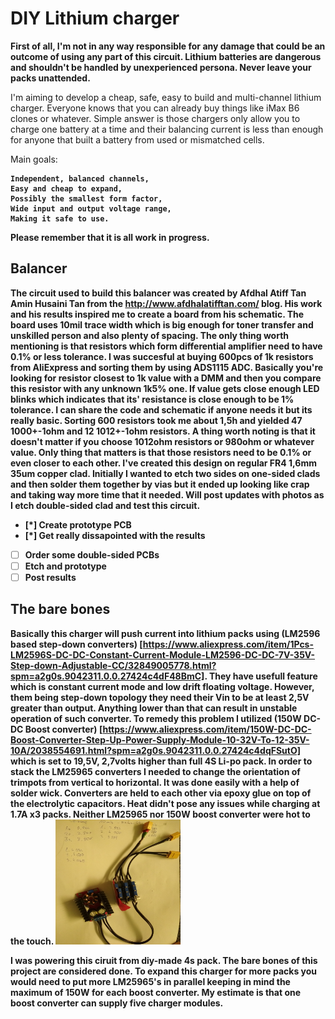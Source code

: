 # DIY Lithium charger


<b>First of all, I'm not in any way responsible for any damage that 
could be an outcome of using any part of this circuit.
Lithium batteries are dangerous and shouldn't be handled by unexperienced
persona. Never leave your packs unattended.</b>


I'm aiming to develop a cheap, safe, easy to build and multi-channel lithium charger.
Everyone knows that you can already buy things like iMax B6 clones or whatever. Simple answer is 
those chargers only allow you to charge one battery at a time and their balancing current is less than enough
for anyone that built a battery from used or mismatched cells.

Main goals:<b>

    Independent, balanced channels,
    Easy and cheap to expand,
    Possibly the smallest form factor,
    Wide input and output voltage range, 
    Making it safe to use.

Please remember that it is all work in progress.

## Balancer

The circuit used to build this balancer was created by Afdhal Atiff Tan Amin Husaini Tan from the http://www.afdhalatifftan.com/ blog. His work and his results inspired me to create a board from his schematic. The board uses 10mil trace width which is big enough for toner transfer and unskilled person and also plenty of spacing. The only thing worth mentioning is that resistors which form differential amplifier need to have 0.1% or less tolerance. I was succesful at buying 600pcs of 1k resistors from AliExpress and sorting them by using ADS1115 ADC. Basically you're looking for resistor closest to 1k value with a DMM and then you compare this resistor with any unknown 1k5% one. If value gets close enough LED blinks which indicates that its' resistance is close enough to be 1% tolerance. I can share the code and schematic if anyone needs it but its really basic. Sorting 600 resistors took me about 1,5h and yielded 47 1000+-1ohm and 12 1012+-1ohm resistors. 
A thing worth noting is that it doesn't matter if you choose 1012ohm resistors or 980ohm or whatever value. Only thing that matters is that those resistors need to be 0.1% or even closer to each other. 
I've created this design on regular FR4 1,6mm 35um copper clad. Initially I wanted to etch two sides on one-sided clads and then solder them together by vias but it ended up looking like crap and taking way more time that it needed. 
Will post updates with photos as I etch double-sided clad and test this circuit.
- [*] Create prototype PCB
- [*] Get really dissapointed with the results
- [ ] Order some double-sided PCBs
- [ ] Etch and prototype
- [ ] Post results

## The bare bones 

Basically this charger will push current into lithium packs using (LM2596 based step-down converters) [https://www.aliexpress.com/item/1Pcs-LM2596S-DC-DC-Constant-Current-Module-LM2596-DC-DC-7V-35V-Step-down-Adjustable-CC/32849005778.html?spm=a2g0s.9042311.0.0.27424c4dF48BmC]. They have usefull feature which is constant current mode and low drift floating voltage. However, them being step-down topology they need their Vin to be at least 2,5V greater than output. Anything lower than that can result in unstable operation of such converter. To remedy this problem I utilized (150W DC-DC Boost converter) [https://www.aliexpress.com/item/150W-DC-DC-Boost-Converter-Step-Up-Power-Supply-Module-10-32V-To-12-35V-10A/2038554691.html?spm=a2g0s.9042311.0.0.27424c4dqFSutO] which is set to 19,5V, 2,7volts higher than full 4S Li-po pack. 
In order to stack the LM25965 converters I needed to change the orientation of trimpots from vertical to horizontal. It was done easily with a help of solder wick. Converters are held to each other via epoxy glue on top of the electrolytic capacitors. Heat didn't pose any issues while charging at 1.7A x3 packs. Neither LM25965 nor 150W boost converter were hot to the touch. 
<img align="centert" width="200" height="200" src="https://github.com/DFlak/DIY-Lithium-charger/blob/master/Bare%20bones/charger.jpg">

I was powering this ciruit from diy-made 4s pack. 
The bare bones of this project are considered done. To expand this charger for more packs you would need to put more LM25965's in parallel keeping in mind the maximum of 150W for each boost converter. My estimate is that one boost converter can supply five charger modules.
